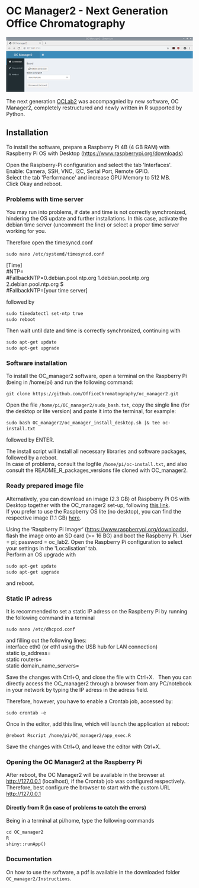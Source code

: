 # OC Manager2 - Next Generation Office Chromatography

![OC_manager2 screenshot](OC_manager2.png)

The next generation [OCLab2](https://github.com/OfficeChromatography/oclab2) was accompagnied by new software, OC Manager2, completely restructured and newly written in R supported by Python.

## Installation

To install the software, prepare a Raspberry Pi 4B (4 GB RAM) with Raspberry Pi OS with Desktop (https://www.raspberrypi.org/downloads)

Open the Raspberry-Pi configuration and select the tab 'Interfaces'. <br />
Enable: Camera, SSH, VNC, I2C, Serial Port, Remote GPIO. <br/>
Select the tab 'Performance' and increase GPU Memory to 512 MB. <br />
Click Okay and reboot.

### Problems with time server

You may run into problems, if date and time is not correctly synchronized, hindering the OS update and further installations.
In this case, activate the debian time server (uncomment the line) or select a proper time server working for you. <br />

Therefore open the timesyncd.conf

```
sudo nano /etc/systemd/timesyncd.conf
```
[Time]<br />
#NTP=<br />
#FallbackNTP=0.debian.pool.ntp.org 1.debian.pool.ntp.org 2.debian.pool.ntp.org $ <br />
#FallbackNTP=[your time server]

followed by

```
sudo timedatectl set-ntp true
sudo reboot
```

Then wait until date and time is correctly synchronized, continuing with

```
sudo apt-get update
sudo apt-get upgrade
```

### Software installation

To install the OC_manager2 software, open a terminal on the Raspberry Pi (being in /home/pi) and run the following command:

```
git clone https://github.com/OfficeChromatography/oc_manager2.git
```

Open the file ```/home/pi/OC_manager2/sudo_bash.txt```, copy the single line (for the desktop or lite version) and paste it into the terminal, for example:

```
sudo bash OC_manager2/oc_manager_install_desktop.sh |& tee oc-install.txt
```

followed by ENTER.<br />

The install script will install all necessary libraries and software packages, followed by a reboot. <br />
In case of problems, consult the logfile ```/home/pi/oc-install.txt```, 
and also consult the README_R_packages_versions file cloned with OC_manager2.

### Ready prepared image file

Alternatively, you can download an image (2.3 GB) of Raspberry Pi OS with Desktop together 
with the OC_manager2 set-up, following 
[this link](https://jlubox.uni-giessen.de/dl/fi56jQAHvpw5iWSrXFQaA49v/OC_manager2_desktop.img.gz).<br /> 
If you prefer to use the Raspberry OS lite (no desktop), you can find the respective image 
(1.1 GB) [here](https://jlubox.uni-giessen.de/dl/fiTNMzoM6dDYT9CTq1DJQVME/OC_manager2_lite.img.gz).<br />

Using the ‘Raspberry Pi Imager‘ (https://www.raspberrypi.org/downloads), flash the image onto an SD card (>= 16 BG) and boot the Raspberry Pi.
User = pi; password = oc_lab2.
Open the Raspberry Pi configuration to select your settings in the 'Localisation' tab.<br />
Perform an OS upgrade with

```
sudo apt-get update
sudo apt-get upgrade
```

and reboot.

### Static IP adress

It is recommended to set a static IP adress on the Raspberry Pi by running the following command in a terminal

```
sudo nano /etc/dhcpcd.conf
```

and filling out the following lines:<br />
	interface eth0 (or eth1 using the USB hub for LAN connection)<br />
	static ip_address=<br/>
	static routers=<br />
	static domain_name_servers=<br />

Save the changes with Ctrl+O, and close the file with Ctrl+X.
 
Then you can directly access the OC_manager2 through a browser from any PC/notebook in your network by typing the IP adress in the adress field.<br />

Therefore, however, you have to enable a Crontab job, accessed by:

```
sudo crontab -e

```
Once in the editor, add this line, which will launch the application at reboot: 

```
@reboot Rscript /home/pi/OC_manager2/app_exec.R
```

Save the changes with Ctrl+O, and leave the editor with Ctrl+X.

### Opening the OC Manager2 at the Raspberry Pi
After reboot, the OC Manager2 will be available in the browser at http://127.0.0.1 (localhost), if the Crontab job was configured respectively. <br />
Therefore, best configure the browser to start with the custom URL http://127.0.0.1 <br />

#### Directly from R (in case of problems to catch the errors)

Being in a terminal at pi/home, type the following commands 

```
cd OC_manager2
R
shiny::runApp()
```


### Documentation

On how to use the software, a pdf is available in the downloaded folder ```OC_manager2/Instructions```.

